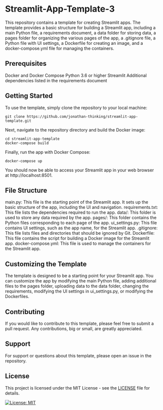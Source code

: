 # Streamlit-App-Template-3

This repository contains a template for creating Streamlit apps. The template provides a basic structure for building a Streamlit app, including a main Python file, a requirements document, a data folder for storing data, a pages folder for organizing the various pages of the app, a .gitignore file, a Python file with UI settings, a Dockerfile for creating an image, and a docker-compose.yml file for managing the containers.

## Prerequisites
Docker and Docker Compose
Python 3.6 or higher
Streamlit
Additional dependencies listed in the requirements document

## Getting Started
To use the template, simply clone the repository to your local machine:

```
git clone https://github.com/jonathan-thinking/streamlit-app-template.git
```

Next, navigate to the repository directory and build the Docker image:

```
cd streamlit-app-template
docker-compose build
```

Finally, run the app with Docker Compose:

```
docker-compose up
```

You should now be able to access your Streamlit app in your web browser at http://localhost:8501.

## File Structure

main.py: This file is the starting point of the Streamlit app. It sets up the basic structure of the app, including the UI and navigation.
requirements.txt: This file lists the dependencies required to run the app.
data/: This folder is used to store any data required by the app.
pages/: This folder contains the Python files corresponding to each page of the app.
ui_settings.py: This file contains UI settings, such as the app name, for the Streamlit app.
.gitignore: This file lists files and directories that should be ignored by Git.
Dockerfile: This file contains the script for building a Docker image for the Streamlit app.
docker-compose.yml: This file is used to manage the containers for the Streamlit app.

## Customizing the Template
The template is designed to be a starting point for your Streamlit app. You can customize the app by modifying the main Python file, adding additional files to the pages folder, uploading data to the data folder, changing the requirements, modifying the UI settings in ui_settings.py, or modifying the Dockerfiles.

## Contributing
If you would like to contribute to this template, please feel free to submit a pull request. Any contributions, big or small, are greatly appreciated.

## Support
For support or questions about this template, please open an issue in the repository.

## License

This project is licensed under the MIT License - see the [LICENSE](LICENSE) file for details.

[![License: MIT](https://img.shields.io/badge/License-MIT-yellow.svg)](https://opensource.org/licenses/MIT)
